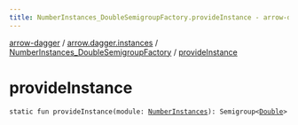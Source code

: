 ```yaml
---
title: NumberInstances_DoubleSemigroupFactory.provideInstance - arrow-dagger
---
```


[arrow-dagger](../../index.html) / [arrow.dagger.instances](../index.html) / [NumberInstances_DoubleSemigroupFactory](index.html) / [provideInstance](./provide-instance.html)

# provideInstance

`static fun provideInstance(module: `[`NumberInstances`](../-number-instances/index.html)`): Semigroup<`[`Double`](https://kotlinlang.org/api/latest/jvm/stdlib/kotlin/-double/index.html)`>`